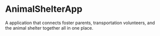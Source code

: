# AnimalShelterApp
A application that connects foster parents, transportation volunteers, and the animal shelter together all in one place.
